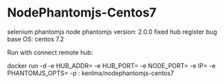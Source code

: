 # NodePhantomjs-Centos7

selenium phantomjs node
phantomjs version: 2.0.0
fixed hub register bug
base OS: centos 7.2

Run with connect remote hub:

docker run -d -e HUB_ADDR=<hub IP> -e HUB_PORT=<hub port> -e NODE_PORT=<node port> -e IP=<node IP> -e PHANTOMJS_OPTS=<phantomjs options> -p <node port>:<node port> kenlma/nodephantomjs-centos7
